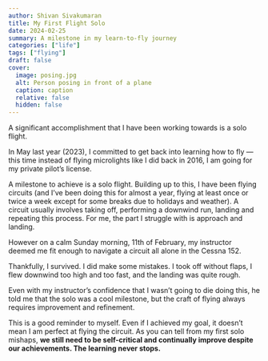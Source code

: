 ```yaml
---
author: Shivan Sivakumaran
title: My First Flight Solo
date: 2024-02-25
summary: A milestone in my learn-to-fly journey
categories: ["life"]
tags: ["flying"]
draft: false
cover:
  image: posing.jpg
  alt: Person posing in front of a plane
  caption: caption
  relative: false
  hidden: false
---
```


A significant accomplishment that I have been working towards is a solo flight.

In May last year (2023), I committed to get back into learning how to fly — this time instead of flying microlights like I did back in 2016, I am going for my private pilot’s license.

A milestone to achieve is a solo flight. Building up to this, I have been flying circuits (and I’ve been doing this for almost a year, flying at least once or twice a week except for some breaks due to holidays and weather). A circuit usually involves taking off, performing a downwind run, landing and repeating this process. For me, the part I struggle with is approach and landing.

However on a calm Sunday morning, 11th of February, my instructor deemed me fit enough to navigate a circuit all alone in the Cessna 152.

Thankfully, I survived. I did make some mistakes. I took off without flaps, I flew downwind too high and too fast, and the landing was quite rough.

Even with my instructor’s confidence that I wasn’t going to die doing this, he told me that the solo was a cool milestone, but the craft of flying always requires improvement and refinement.

This is a good reminder to myself. Even if I achieved my goal, it doesn’t mean I am perfect at flying the circuit. As you can tell from my first solo mishaps, **we still need to be self-critical and continually improve despite our achievements. The learning never stops.**
